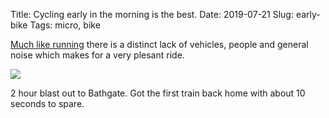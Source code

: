 Title: Cycling early in the morning is the best.
Date: 2019-07-21
Slug: early-bike
Tags: micro, bike

[Much like running]() there is a distinct lack of vehicles, people and general noise which makes for a very plesant ride.

<img src="/media/images/2019-07-21 early-bike.jpg" class="align-center" />

2 hour blast out to Bathgate. Got the first train back home with about 10 seconds to spare.

